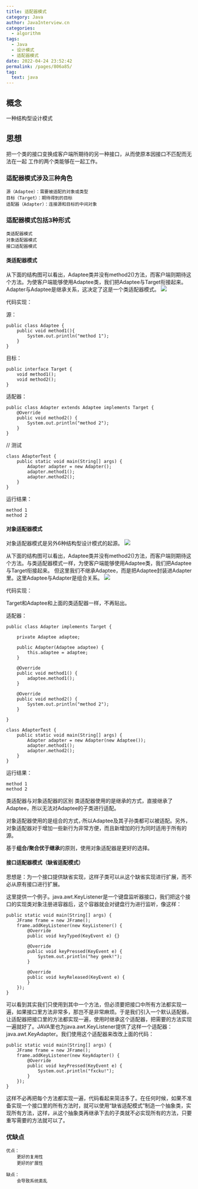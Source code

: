 ```yaml
---
title: 适配器模式
category: Java
author: JavaInterview.cn
categories: 
  - algorithm
tags: 
  - Java
  - 设计模式
  - 适配器模式
date: 2022-04-24 23:52:42
permalink: /pages/806a85/
tag: 
  text: java
---
```



## 概念
一种结构型设计模式

## 思想
把一个类的接口变换成客户端所期待的另一种接口，从而使原本因接口不匹配而无法在一起
工作的两个类能够在一起工作。

### 适配器模式涉及三种角色

    源（Adaptee）：需要被适配的对象或类型
    目标（Target）：期待得到的目标
    适配器（Adapter）：连接源和目标的中间对象


### 适配器模式包括3种形式

    类适配器模式
    对象适配器模式
    接口适配器模式
    
#### 类适配器模式

从下面的结构图可以看出，Adaptee类并没有method2()方法，而客户端则期待这个方法。为使客户端能够使用Adaptee类，我们把Adaptee与Target衔接起来。
Adapter与Adaptee是继承关系，这决定了这是一个类适配器模式。
![](../../../media/pictures/designpattern/adapter_1.png)


代码实现：

源：

    public class Adaptee {
        public void method1(){
            System.out.println("method 1");
        }
    }

目标：

    public interface Target {
        void method1();
        void method2();
    }

适配器：

    public class Adapter extends Adaptee implements Target {
        @Override
        public void method2() {
            System.out.println("method 2");
        }
    }

// 测试

    class AdapterTest {
        public static void main(String[] args) {
            Adapter adapter = new Adapter();
            adapter.method1();
            adapter.method2();
        }
    }

运行结果：

    method 1
    method 2


#### 对象适配器模式

对象适配器模式是另外6种结构型设计模式的起源。
![](../../../media/pictures/designpattern/adapter_2.png)

从下面的结构图可以看出，Adaptee类并没有method2()方法，而客户端则期待这个方法。与类适配器模式一样，为使客户端能够使用Adaptee类，我们把Adaptee与Target衔接起来。
但这里我们不继承Adaptee，而是把Adaptee封装进Adapter里。这里Adaptee与Adapter是组合关系。
![](../../../media/pictures/designpattern/adapter_3.png)

代码实现：

Target和Adaptee和上面的类适配器一样，不再贴出。

适配器：

    public class Adapter implements Target {
    
        private Adaptee adaptee;
    
        public Adapter(Adaptee adaptee) {
            this.adaptee = adaptee;
        }
    
        @Override
        public void method1() {
            adaptee.method1();
        }
    
        @Override
        public void method2() {
            System.out.println("method 2");
        }
    
    }

    class AdapterTest {
        public static void main(String[] args) {
            Adapter adapter = new Adapter(new Adaptee());
            adapter.method1();
            adapter.method2();
        }
    }

运行结果：

    method 1
    method 2

类适配器与对象适配器的区别
类适配器使用的是继承的方式，直接继承了Adaptee，所以无法对Adaptee的子类进行适配。

对象适配器使用的是组合的方式，·所以Adaptee及其子孙类都可以被适配。另外，对象适配器对于增加一些新行为非常方便，而且新增加的行为同时适用于所有的源。

基于**组合/聚合优于继承**的原则，使用对象适配器是更好的选择。


#### 接口适配器模式（缺省适配模式）

思想是：为一个接口提供缺省实现，这样子类可以从这个缺省实现进行扩展，而不必从原有接口进行扩展。

这里提供一个例子。java.awt.KeyListener是一个键盘监听器接口，我们把这个接口的实现类对象注册进容器后，这个容器就会对键盘行为进行监听，像这样：

    public static void main(String[] args) {
        JFrame frame = new JFrame();
        frame.addKeyListener(new KeyListener() {
            @Override
            public void keyTyped(KeyEvent e) {}

            @Override
            public void keyPressed(KeyEvent e) {
                System.out.println("hey geek!");
            }

            @Override
            public void keyReleased(KeyEvent e) {
            }
        });
    }
    
可以看到其实我们只使用到其中一个方法，但必须要把接口中所有方法都实现一遍，如果接口里方法非常多，那岂不是非常麻烦。于是我们引入一个默认适配器，让适配器把接口里的方法都实现一遍，使用时继承这个适配器，把需要的方法实现一遍就好了。JAVA里也为java.awt.KeyListener提供了这样一个适配器：java.awt.KeyAdapter。我们使用这个适配器来改改上面的代码：

    public static void main(String[] args) {
        JFrame frame = new JFrame();
        frame.addKeyListener(new KeyAdapter() {
            @Override
            public void keyPressed(KeyEvent e) {
                System.out.println("fxcku!");
            }
        });
    }
    
这样不必再把每个方法都实现一遍，代码看起来简洁多了。在任何时候，如果不准备实现一个接口里的所有方法时，就可以使用“缺省适配模式”制造一个抽象类，实现所有方法，这样，从这个抽象类再继承下去的子类就不必实现所有的方法，只要重写需要的方法就可以了。


### 优缺点

    优点：
        更好的复用性
        更好的扩展性
        
    缺点：
        会导致系统紊乱


